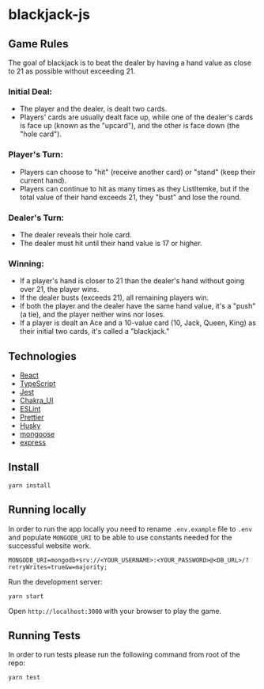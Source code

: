 # blackjack-js

## Game Rules

The goal of blackjack is to beat the dealer by having a hand value as close to 21 as possible without exceeding 21.

### Initial Deal:

- The player and the dealer, is dealt two cards.
- Players' cards are usually dealt face up, while one of the dealer's cards is face up (known as the "upcard"), and the other is face down (the "hole card").

### Player's Turn:

- Players can choose to "hit" (receive another card) or "stand" (keep their current hand).
- Players can continue to hit as many times as they ListItemke, but if the total value of their hand exceeds 21, they "bust" and lose the round.

### Dealer's Turn:

- The dealer reveals their hole card.
- The dealer must hit until their hand value is 17 or higher.

### Winning:

- If a player's hand is closer to 21 than the dealer's hand without going over 21, the player wins.
- If the dealer busts (exceeds 21), all remaining players win.
- If both the player and the dealer have the same hand value, it's a "push" (a tie), and the player neither wins nor loses.
- If a player is dealt an Ace and a 10-value card (10, Jack, Queen, King) as their initial two cards, it's called a "blackjack."

## Technologies

- [React](https://reactjs.org)
- [TypeScript](https://www.typescriptlang.org)
- [Jest](https://jestjs.io)
- [Chakra_UI](https://chakra-ui.com)
- [ESLint](https://eslint.org)
- [Prettier](https://prettier.io)
- [Husky](https://typicode.github.io/husky/#/)
- [mongoose](https://mongoosejs.com/)
- [express](https://expressjs.com/)

## Install

```
yarn install
```

## Running locally

In order to run the app locally you need to rename `.env.example` file to `.env` and populate `MONGODB_URI` to be able to use constants needed for the successful website work.

```
MONGODB_URI=mongodb+srv://<YOUR_USERNAME>:<YOUR_PASSWORD>@<DB_URL>/?retryWrites=true&w=majority;
```

Run the development server:

```
yarn start
```

Open `http://localhost:3000` with your browser to play the game.

## Running Tests

In order to run tests please run the following command from root of the repo:

```
yarn test
```
